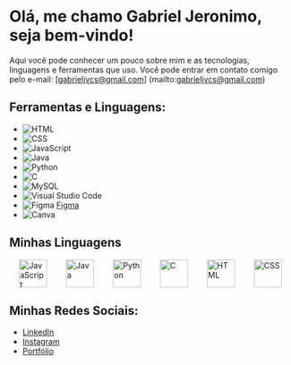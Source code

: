 # Olá, me chamo Gabriel Jeronimo, seja bem-vindo!
Aqui você pode conhecer um pouco sobre mim e as tecnologias, linguagens e ferramentas que uso.
Você pode entrar em contato comigo pelo e-mail: [gabrieljvcs@gmail.com] (mailto:gabrieljvcs@gmail.com)


## Ferramentas e Linguagens:
- ![HTML](https://upload.wikimedia.org/wikipedia/commons/6/61/HTML5_logo_and_wordmark.svg)
- ![CSS](https://upload.wikimedia.org/wikipedia/commons/d/d5/CSS3_logo_and_wordmark.svg) 
- ![JavaScript](https://upload.wikimedia.org/wikipedia/commons/4/4c/JavaScript-logo.png)
- ![Java](https://upload.wikimedia.org/wikipedia/en/3/30/Java_logo_and_wordmark.svg)
- ![Python](https://upload.wikimedia.org/wikipedia/commons/c/c3/Python-logo-notext.svg)
- ![C](https://upload.wikimedia.org/wikipedia/commons/1/19/C_Logo.png) 
- ![MySQL](https://upload.wikimedia.org/wikipedia/en/b/b2/MySQL.svg)
- ![Visual Studio Code](https://upload.wikimedia.org/wikipedia/commons/3/3e/Visual_Studio_Code_1.35_icon.svg) 
- ![Figma](https://upload.wikimedia.org/wikipedia/commons/3/38/Figma-logo.svg) [Figma](https://www.figma.com/)
- ![Canva](https://upload.wikimedia.org/wikipedia/en/thumb/3/3e/Canva_logo.svg/1200px-Canva_logo.svg.png)

## Minhas Linguagens

<div style="display: flex; justify-content: space-around; flex-wrap: wrap;">
    <img src="https://upload.wikimedia.org/wikipedia/commons/4/4c/JavaScript-logo.png" alt="JavaScript" width="50" />
    <img src="https://upload.wikimedia.org/wikipedia/commons/6/6a/Java_logo_and_wordmark.svg" alt="Java" width="50" />
    <img src="https://upload.wikimedia.org/wikipedia/commons/c/c3/Python-logo-notext.svg" alt="Python" width="50" />
    <img src="https://upload.wikimedia.org/wikipedia/commons/1/19/C_Logo.png" alt="C" width="50" />
    <img src="https://upload.wikimedia.org/wikipedia/commons/6/61/HTML5_logo_and_wordmark.svg" alt="HTML" width="50" />
    <img src="https://upload.wikimedia.org/wikipedia/commons/d/d5/CSS3_logo_and_wordmark.svg" alt="CSS" width="50" />
</div>


## Minhas Redes Sociais:
- [LinkedIn](https://www.linkedin.com/in/gabrielvrz/)
- [Instagram](https://instagram.com/gabrielvrz)
- [Portfólio](https://portfolio-gabriel-jeronimo.netlify.app)

